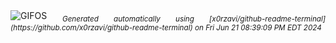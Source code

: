 <div align="justify">
<picture>
    <source media="(prefers-color-scheme: dark)" srcset="https://i.ibb.co/KXgCLSk/output-gif.gif">
    <source media="(prefers-color-scheme: light)" srcset="https://i.ibb.co/KXgCLSk/output-gif.gif">
    <img alt="GIFOS" src="https://i.ibb.co/KXgCLSk/output-gif.gif">
</picture>
<sub><i>Generated automatically using [x0rzavi/github-readme-terminal](https://github.com/x0rzavi/github-readme-terminal) on Fri Jun 21 08:39:09 PM EDT 2024</i></sub>
</div>

<!--  -->